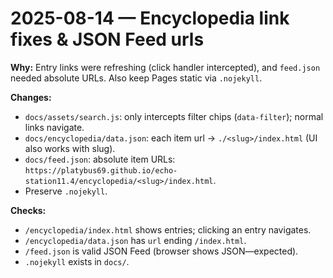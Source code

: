 # 2025-08-14 — Encyclopedia link fixes & JSON Feed urls

**Why:** Entry links were refreshing (click handler intercepted), and `feed.json` needed absolute URLs. Also keep Pages static via `.nojekyll`.

**Changes:**
- `docs/assets/search.js`: only intercepts filter chips (`data-filter`); normal links navigate.
- `docs/encyclopedia/data.json`: each item url → `./<slug>/index.html` (UI also works with slug).
- `docs/feed.json`: absolute item URLs:
  `https://platybus69.github.io/echo-station11.4/encyclopedia/<slug>/index.html`.
- Preserve `.nojekyll`.

**Checks:**
- `/encyclopedia/index.html` shows entries; clicking an entry navigates.
- `/encyclopedia/data.json` has `url` ending `/index.html`.
- `/feed.json` is valid JSON Feed (browser shows JSON—expected).
- `.nojekyll` exists in `docs/`.
